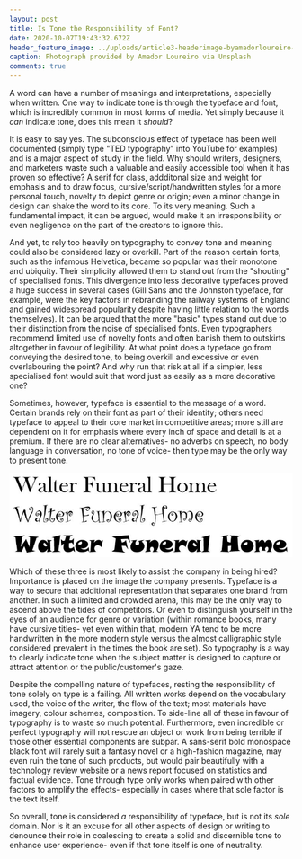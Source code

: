 ```yaml
---
layout: post
title: Is Tone the Responsibility of Font?
date: 2020-10-07T19:43:32.672Z
header_feature_image: ../uploads/article3-headerimage-byamadorloureiro-.jpg
caption: Photograph provided by Amador Loureiro via Unsplash
comments: true
---
```

A word can have a number of meanings and interpretations, especially when written. One way to indicate tone is through the typeface and font, which is incredibly common in most forms of media. Yet simply because it *can* indicate tone, does this mean it *should*?

It is easy to say yes. The subconscious effect of typeface has been well documented (simply type "TED typography" into YouTube for examples) and is a major aspect of study in the field. Why should writers, designers, and marketers waste such a valuable and easily accessible tool when it has proven so effective? A serif for class, addditonal size and weight for emphasis and to draw focus, cursive/script/handwritten styles for a more personal touch, novelty to depict genre or origin; even a minor change in design can shake the word to its core. To its very meaning. Such a fundamental impact, it can be argued, would make it an irresponsibility or even negligence on the part of the creators to ignore this.

And yet, to rely too heavily on typography to convey tone and meaning could also be considered lazy or overkill. Part of the reason certain fonts, such as the infamous Helvetica, became so popular was their monotone and ubiquity. Their simplicity allowed them to stand out from the "shouting" of specialised fonts. This divergence into less decorative typefaces proved a huge success in several cases (Gill Sans and the Johnston typeface, for example, were the key factors in rebranding the railway systems of England and gained widespread popularity despite having little relation to the words themselves). It can be argued that the more "basic" types stand out due to their distinction from the noise of specialised fonts. Even typographers recommend limited use of novelty fonts and often banish them to outskirts altogether in favour of legibility. At what point does a typeface go from conveying the desired tone, to being overkill and excessive or even overlabouring the point? And why run that risk at all if a simpler, less specialised font would suit that word just as easily as a more decorative one?

Sometimes, however, typeface is essential to the message of a word. Certain brands rely on their font as part of their identity; others need typeface to appeal to their core market in competitive areas; more still are dependent on it for emphasis where every inch of space and detail is at a premium. If there are no clear alternatives- no adverbs on speech, no body language in conversation, no tone of voice- then type may be the only way to present tone.

![](../uploads/article3-walterfuneralhome.jpg)

Which of these three is most likely to assist the company in being hired? Importance is placed on the image the company presents. Typeface is a way to secure that additional representation that separates one brand from another. In such a limited and crowded arena, this may be the only way to ascend above the tides of competitors. Or even to distinguish yourself in the eyes of an audience for genre or variation (within romance books, many have cursive titles- yet even within that, modern YA tend to be more handwritten in the more modern style versus the almost calligraphic style considered prevalent in the times the book are set). So typography is a way to clearly indicate tone when the subject matter is designed to capture or attract attention or the public/customer's gaze.

Despite the compelling nature of typefaces, resting the responsibility of tone solely on type is a failing. All written works depend on the vocabulary used, the voice of the writer, the flow of the text; most materials have imagery, colour schemes, composition. To side-line all of these in favour of typography is to waste so much potential. Furthermore, even incredible or perfect typography will not rescue an object or work from being terrible if those other essential components are subpar. A sans-serif bold monospace black font will rarely suit a fantasy novel or a high-fashion magazine, may even ruin the tone of such products, but would pair beautifully with a technology review website or a news report focused on statistics and factual evidence. Tone through type only works when paired with other factors to amplify the effects- especially in cases where that sole factor is the text itself.

So overall, tone is considered *a* responsibility of typeface, but is not its *sole* domain. Nor is it an excuse for all other aspects of design or writing to denounce their role in coalescing to create a solid and discernible tone to enhance user experience- even if that tone itself is one of neutrality.